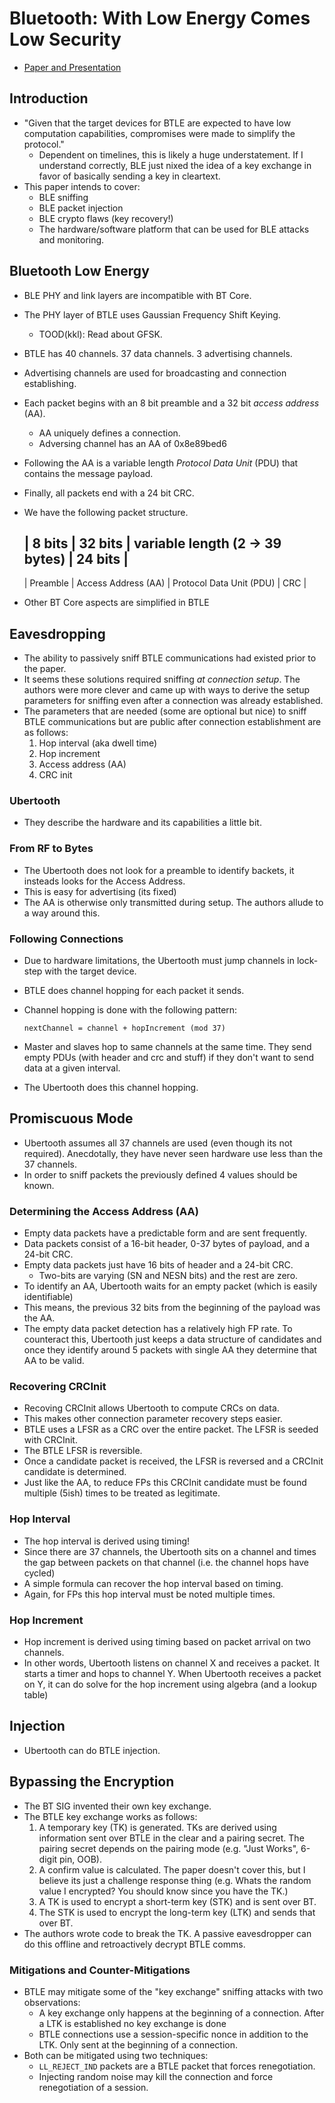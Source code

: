 # Bluetooth: With Low Energy Comes Low Security

* [Paper and Presentation](https://www.usenix.org/conference/woot13/workshop-program/presentation/ryan)

## Introduction

* "Given that the target devices for BTLE are expected to have low computation
  capabilities, compromises were made to simplify the protocol."
	* Dependent on timelines, this is likely a huge understatement. If 
	  I understand correctly, BLE just nixed the idea of a key exchange
	  in favor of basically sending a key in cleartext.
* This paper intends to cover:
	* BLE sniffing
	* BLE packet injection
	* BLE crypto flaws (key recovery!)
	* The hardware/software platform that can be used for BLE attacks and monitoring.

## Bluetooth Low Energy

* BLE PHY and link layers are incompatible with BT Core.
* The PHY layer of BTLE uses Gaussian Frequency Shift Keying.
	* TOOD(kkl): Read about GFSK.
* BTLE has 40 channels. 37 data channels. 3 advertising channels.
* Advertising channels are used for broadcasting and connection establishing.
* Each packet begins with an 8 bit preamble and a 32 bit _access address_ (AA).
	* AA uniquely defines a connection.
	* Adversing channel has an AA of 0x8e89bed6
* Following the AA is a variable length _Protocol Data Unit_ (PDU) that contains
  the message payload.
* Finally, all packets end with a 24 bit CRC.
* We have the following packet structure.

	| 8 bits   | 32 bits             | variable length (2 -> 39 bytes) | 24 bits | 
	------------------------------------------------------------------------------
	| Preamble | Access Address (AA) | Protocol Data Unit (PDU)        | CRC     |

* Other BT Core aspects are simplified in BTLE

## Eavesdropping

* The ability to passively sniff BTLE communications had existed prior to the paper.
* It seems these solutions required sniffing _at connection setup_. The authors were more clever and came up with ways to derive the setup parameters for sniffing even after a connection was already established.
* The parameters that are needed (some are optional but nice) to sniff BTLE communications but are public after connection establishment are as follows:
	1. Hop interval (aka dwell time)
	2. Hop increment
	3. Access address (AA)
	4. CRC init

### Ubertooth
* They describe the hardware and its capabilities a little bit.

### From RF to Bytes
* The Ubertooth does not look for a preamble to identify backets, it insteads looks for the Access Address.
* This is easy for advertising (its fixed)
* The AA is otherwise only transmitted during setup. The authors allude to a way around this.

### Following Connections
* Due to hardware limitations, the Ubertooth must jump channels in lock-step with the target device.
* BTLE does channel hopping for each packet it sends.
* Channel hopping is done with the following pattern:
	
	`nextChannel = channel + hopIncrement (mod 37)`

* Master and slaves hop to same channels at the same time. They send empty PDUs (with header and crc and stuff) if they don't want to send data at a given interval.
* The Ubertooth does this channel hopping.

## Promiscuous Mode
* Ubertooth assumes all 37 channels are used (even though its not required). Anecdotally, they have never seen hardware use less than the 37 channels.
* In order to sniff packets the previously defined 4 values should be known.

### Determining the Access Address (AA)
* Empty data packets have a predictable form and are sent frequently.
* Data packets consist of a 16-bit header, 0-37 bytes of payload, and a 24-bit CRC.
* Empty data packets just have 16 bits of header and a 24-bit CRC.
	* Two-bits are varying (SN and NESN bits) and the rest are zero.
* To identify an AA, Ubertooth waits for an empty packet (which is easily identifiable)
* This means, the previous 32 bits from the beginning of the payload was the AA.
* The empty data packet detection has a relatively high FP rate. To counteract this, Ubertooth just keeps a data structure of candidates and once they identify around 5 packets with single AA they determine that AA to be valid.

### Recovering CRCInit
* Recoving CRCInit allows Ubertooth to compute CRCs on data.
* This makes other connection parameter recovery steps easier.
* BTLE uses a LFSR as a CRC over the entire packet. The LFSR is seeded with CRCInit.
* The BTLE LFSR is reversible.
* Once a candidate packet is received, the LFSR is reversed and a CRCInit candidate is determined.
* Just like the AA, to reduce FPs this CRCInit candidate must be found multiple (5ish) times to be treated as legitimate.

### Hop Interval
* The hop interval is derived using timing!
* Since there are 37 channels, the Ubertooth sits on a channel and times
  the gap between packets on that channel (i.e. the channel hops have cycled)
* A simple formula can recover the hop interval based on timing.
* Again, for FPs this hop interval must be noted multiple times.

### Hop Increment
* Hop increment is derived using timing based on packet arrival on two channels.
* In other words, Ubertooth listens on channel X and receives a packet. It starts
  a timer and hops to channel Y. When Ubertooth receives a packet on Y, it can
  do solve for the hop increment using algebra (and a lookup table)

## Injection
* Ubertooth can do BTLE injection.

## Bypassing the Encryption
* The BT SIG invented their own key exchange.
* The BTLE key exchange works as follows:
	1. A temporary key (TK) is generated. TKs are derived using information sent over BTLE in the clear and a pairing secret. The pairing secret depends on the pairing mode (e.g. "Just Works", 6-digit pin, OOB).
	2. A confirm value is calculated. The paper doesn't cover this, but I believe its just a challenge response thing (e.g. Whats the random value I encrypted? You should know since you have the TK.)
	3. A TK is used to encrypt a short-term key (STK) and is sent over BT.
	4. The STK is used to encrypt the long-term key (LTK) and sends that over BT.
* The authors wrote code to break the TK. A passive eavesdropper can do this offline and retroactively decrypt BTLE comms.

### Mitigations and Counter-Mitigations
* BTLE may mitigate some of the "key exchange" sniffing attacks with two observations:
	* A key exchange only happens at the beginning of a connection. After a LTK is established no key exchange is done
	* BTLE connections use a session-specific nonce in addition to the LTK. Only sent at the beginning of a connection.
* Both can be mitigated using two techniques:
	* `LL_REJECT_IND` packets are a BTLE packet that forces renegotiation.
	* Injecting random noise may kill the connection and force renegotiation of a session.
